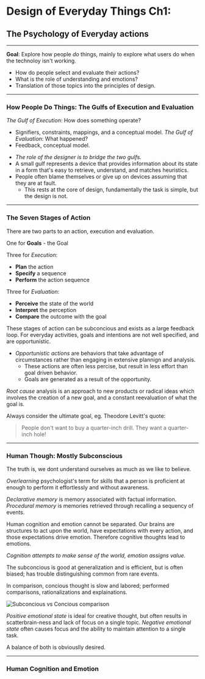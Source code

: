 # Design of Everyday Things Ch1:
## The Psychology of Everyday actions
---
__Goal__: Explore how people *do* things, mainly to explore what users do when the technoloy isn't working.
* How do people select and evaluate their actions?
* What is the role of understanding and emotions?
* Translation of those topics into the principles of design.

---
### How People Do Things: The Gulfs of Execution and Evaluation
*The Gulf of Execution*: How does something operate?
  - Signifiers, constraints, mappings, and a conceptual model.
*The Gulf of Evaluation*: What happened?
  - Feedback, conceptual model.

* *The role of the designer is to bridge the two gulfs.*
* A small gulf represents a device that provides information about its state in a form that's easy to retrieve, understand, and matches heuristics.
* People often blame themselves or give up on devices assuming that they are at fault.
  - This rests at the core of design, fundamentally the task is simple, but the design is not.

---
### The Seven Stages of Action
There are two parts to an action, execution and evaluation.

One for __Goals__ - the Goal

Three for *Execution*:
  * __Plan__ the action
  * __Specify__ a sequence
  * __Perform__ the action sequence

Three for *Evaluation*:
  * __Perceive__ the state of the world
  * __Interpret__ the perception
  * __Compare__ the outcome with the goal

These stages of action can be subconcious and exists as a large feedback loop.
For everyday activities, goals and intentions are not well specified, and are opportunistic.
  * *Opportunistic actions* are behaviors that take advantage of circumstances rather than engaging in extensive plannign and analysis.
    - These actions are often less percise, but result in less effort than goal driven behavior.
    - Goals are generated as a result of the opportunity.

*Root cause* analysis is an approach to new products or radical ideas which involves the creation of a new goal, and a constant reevaluation of what the goal is.

Always consider the ultimate goal, eg. Theodore Levitt's quote:
> People don't want to buy a quarter-inch drill. They want a quarter-inch hole!

---
### Human Though: Mostly Subconscious
The truth is, we dont understand ourselves as much as we like to believe.

*Overlearning* psychologist's term for skills that a person is proficient at enough to perform it effortlessly and without awareness.

*Declarative memory* is memory associated with factual information.
*Procedural memory* is memories retrieved through recalling a sequency of events.

Human cognition and emotion cannot be separated. Our brains are structures to act upon the world, have expectations with every action, and those expectations drive emotion. Therefore cognitive thoughts lead to emotions.

*Cognition attempts to make sense of the world, emotion assigns value.*

The subconcious is good at generalization and is efficient, but is often biased; has trouble distinguishing common from rare events.

In comparison, concious thought is slow and labored; performed comparisons, rationalizations and explainations.

![Subconcious vs Concious comparison](/Users/michaeltong/Documents/OMSCS/CS6750/Images/DesignOfEverydayThings-Ch2_1.png)

*Positive emotional state* is ideal for creative thought, but often results in scatterbrain-ness and lack of focus on a single topic.
*Negative emotional state* often causes focus and the ability to maintain attention to a single task.

A balance of both is obviouslly desired.

---
### Human Cognition and Emotion
